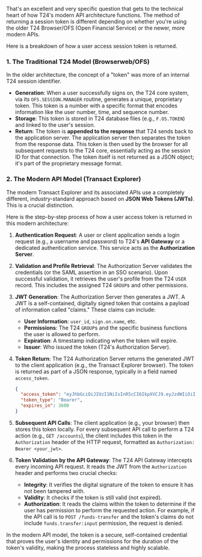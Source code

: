 That's an excellent and very specific question that gets to the technical heart of how T24's modern API architecture functions. The method of returning a session token is different depending on whether you're using the older T24 Browser/OFS (Open Financial Service) or the newer, more modern APIs.

Here is a breakdown of how a user access session token is returned.

### 1\. The Traditional T24 Model (Browserweb/OFS)

In the older architecture, the concept of a "token" was more of an internal T24 session identifier.

  * **Generation**: When a user successfully signs on, the T24 core system, via its `OFS.SESSION.MANAGER` routine, generates a unique, proprietary token. This token is a number with a specific format that encodes information like the user number, time, and sequence number.
  * **Storage**: This token is stored in T24 database files (e.g., `F.OS.TOKEN`) and linked to the user's session.
  * **Return**: The token is **appended to the response** that T24 sends back to the application server. The application server then separates the token from the response data. This token is then used by the browser for all subsequent requests to the T24 core, essentially acting as the session ID for that connection. The token itself is not returned as a JSON object; it's part of the proprietary message format.

### 2\. The Modern API Model (Transact Explorer)

The modern Transact Explorer and its associated APIs use a completely different, industry-standard approach based on **JSON Web Tokens (JWTs)**. This is a crucial distinction.

Here is the step-by-step process of how a user access token is returned in this modern architecture:

1.  **Authentication Request**: A user or client application sends a login request (e.g., a username and password) to T24's **API Gateway** or a dedicated authentication service. This service acts as the **Authorization Server**.

2.  **Validation and Profile Retrieval**: The Authorization Server validates the credentials (or the SAML assertion in an SSO scenario). Upon successful validation, it retrieves the user's profile from the T24 `USER` record. This includes the assigned T24 `GROUP`s and other permissions.

3.  **JWT Generation**: The Authorization Server then generates a JWT. A JWT is a self-contained, digitally signed token that contains a payload of information called "claims." These claims can include:

      * **User Information**: `user_id`, `sign.on.name`, etc.
      * **Permissions**: The T24 `GROUP`s and the specific business functions the user is allowed to perform.
      * **Expiration**: A timestamp indicating when the token will expire.
      * **Issuer**: Who issued the token (T24's Authorization Server).

4.  **Token Return**: The T24 Authorization Server returns the generated JWT to the client application (e.g., the Transact Explorer browser). The token is returned as part of a JSON response, typically in a field named `access_token`.

    ```json
    {
      "access_token": "eyJhbGciOiJIUzI1NiIsInR5cCI6IkpXVCJ9.eyJzdWIiOiIxMjM0NTY3ODkwIiwibmFtZSI6IkpvaG4gRG9lIiwiaWF0IjoxNTE2MjM5MDIyfQ.SflKxwRJSMeKKF2bJ",
      "token_type": "Bearer",
      "expires_in": 3600
    }
    ```

5.  **Subsequent API Calls**: The client application (e.g., your browser) then stores this token locally. For every subsequent API call to perform a T24 action (e.g., `GET /accounts`), the client includes this token in the `Authorization` header of the HTTP request, formatted as `Authorization: Bearer <your_jwt>`.

6.  **Token Validation by the API Gateway**: The T24 API Gateway intercepts every incoming API request. It reads the JWT from the `Authorization` header and performs two crucial checks:

      * **Integrity**: It verifies the digital signature of the token to ensure it has not been tampered with.
      * **Validity**: It checks if the token is still valid (not expired).
      * **Authorization**: It reads the claims within the token to determine if the user has permission to perform the requested action. For example, if the API call is to `POST /funds-transfer` and the token's claims do not include `funds.transfer:input` permission, the request is denied.

In the modern API model, the token is a secure, self-contained credential that proves the user's identity and permissions for the duration of the token's validity, making the process stateless and highly scalable.
